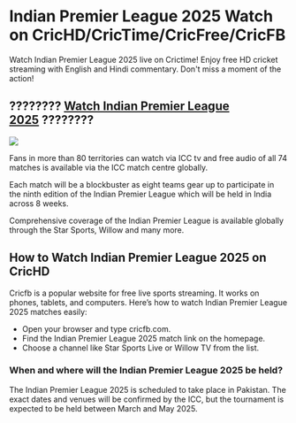 # Indian Premier League 2025 Watch on CricHD/CricTime/CricFree/CricFB

Watch Indian Premier League 2025 live on Crictime! Enjoy free HD cricket streaming with English and Hindi commentary. Don't miss a moment of the action!

## ???????? [Watch Indian Premier League 2025](https://cricfb.com/) ????????

<img src = 'https://www.insidesport.in/wp-content/uploads/2022/01/eng-banner-2.jpg'>

Fans in more than 80 territories can watch via ICC tv and free audio of all 74 matches is available via the ICC match centre globally.

Each match will be a blockbuster as eight teams gear up to participate in the ninth edition of the Indian Premier League which will be held in India across 8 weeks.

Comprehensive coverage of the Indian Premier League is available globally through the Star Sports, Willow and many more.

## How to Watch Indian Premier League 2025 on CricHD

Cricfb is a popular website for free live sports streaming. It works on phones, tablets, and computers. Here’s how to watch Indian Premier League 2025 matches easily:

<ul>
<li>Open your browser and type cricfb.com.</li>
<li>Find the Indian Premier League 2025 match link on the homepage.</li>
<li>Choose a channel like Star Sports Live or Willow TV from the list.</li>
</ul>

### When and where will the Indian Premier League 2025 be held?

The Indian Premier League 2025 is scheduled to take place in Pakistan. The exact dates and venues will be confirmed by the ICC, but the tournament is expected to be held between March and May 2025.
